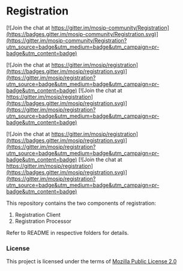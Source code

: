 # Registration
[![Join the chat at https://gitter.im/mosip-community/Registration](https://badges.gitter.im/mosip-community/Registration.svg)](https://gitter.im/mosip-community/Registration?utm_source=badge&utm_medium=badge&utm_campaign=pr-badge&utm_content=badge)

[![Join the chat at https://gitter.im/mosip/registration](https://badges.gitter.im/mosip/registration.svg)](https://gitter.im/mosip/registration?utm_source=badge&utm_medium=badge&utm_campaign=pr-badge&utm_content=badge) [![Join the chat at https://gitter.im/mosip/registration](https://badges.gitter.im/mosip/registration.svg)](https://gitter.im/mosip/registration?utm_source=badge&utm_medium=badge&utm_campaign=pr-badge&utm_content=badge)

[![Join the chat at https://gitter.im/mosip/registration](https://badges.gitter.im/mosip/registration.svg)](https://gitter.im/mosip/registration?utm_source=badge&utm_medium=badge&utm_campaign=pr-badge&utm_content=badge) [![Join the chat at https://gitter.im/mosip/registration](https://badges.gitter.im/mosip/registration.svg)](https://gitter.im/mosip/registration?utm_source=badge&utm_medium=badge&utm_campaign=pr-badge&utm_content=badge)

This repository contains the two components of registration:
1. Registration Client
1. Registration Processor 

Refer to README in respective folders for details.

### License
This project is licensed under the terms of [Mozilla Public License 2.0](https://github.com/mosip/mosip-platform/blob/master/LICENSE)

